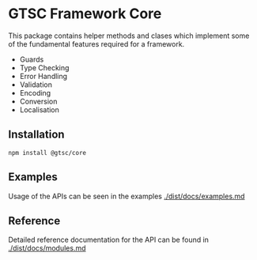 # GTSC Framework Core

This package contains helper methods and clases which implement some of the fundamental features required for a framework.

- Guards
- Type Checking
- Error Handling
- Validation
- Encoding
- Conversion
- Localisation

## Installation

```shell
npm install @gtsc/core
```

## Examples

Usage of the APIs can be seen in the examples [./dist/docs/examples.md](./dist/docs/examples.md)

## Reference

Detailed reference documentation for the API can be found in [./dist/docs/modules.md](./dist/docs/modules.md)
